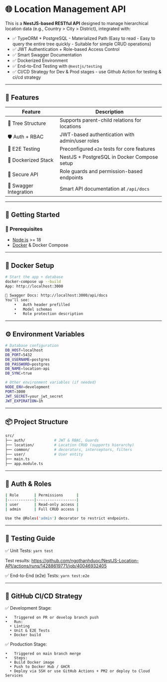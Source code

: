 # 🌐 Location Management API

This is a **NestJS-based RESTful API** designed to manage hierarchical location data (e.g., Country > City > District), integrated with:

- ✅ TypeORM + PostgreSQL - Materialized Path (Easy to read - Easy to query the entire tree quickly - Suitable for simple CRUD operations)
- ✅ JWT Authentication + Role-based Access Control
- ✅ Smart Swagger Documentation
- ✅ Dockerized Environment
- ✅ End-to-End Testing with `@nestjs/testing`
- ✅ CI/CD Strategy for Dev & Prod stages - use Github Action for testing & ci/cd strategy

---

## 🧱 Features

| Feature                | Description                                   |
|------------------------|-----------------------------------------------|
| 🌳 Tree Structure       | Supports parent-child relations for locations |
| 🛡️ Auth + RBAC         | JWT-based authentication with admin/user roles |
| 🧪 E2E Testing         | Preconfigured `e2e` tests for core features    |
| 🐳 Dockerized Stack     | NestJS + PostgreSQL in Docker Compose setup    |
| 🔐 Secure API          | Role guards and permission-based endpoints     |
| 📜 Swagger Integration | Smart API documentation at `/api/docs`             |

---

## 🚀 Getting Started

### 🧰 Prerequisites

- [Node.js](https://nodejs.org) >= 18
- [Docker](https://www.docker.com/) & Docker Compose

---

## 🐳 Docker Setup

```bash
# Start the app + database
docker-compose up --build
App: http://localhost:3000

📜 Swagger Docs: http://localhost:3000/api/docs
You’ll see:
	•	Auth header prefilled
	•	Model schemas
	•	Role protection description

```

--- 
## ⚙️ Environment Variables
```bash
# Database configuration
DB_HOST=localhost
DB_PORT=5432
DB_USERNAME=postgres
DB_PASSWORD=postgres
DB_NAME=location-api
DB_SYNC=true

# Other environment variables (if needed)
NODE_ENV=development
PORT=3000
JWT_SECRET=your_jwt_secret
JWT_EXPIRATION=1h
```

--- 
## 📦 Project Structure
```bash
src/
├── auth/             # JWT & RBAC, Guards
├── location/         # Location CRUD (supports hierarchy)
├── common/           # decorators, interceptors, filters
├── user/             # User entity
├── main.ts
├── app.module.ts
```

---
## 🔐 Auth & Roles
```bash
| Role       | Permissions      |
|------------|------------------|
| user       | Read-only access |
| admin      | Full CRUD access |

Use the @Roles('admin') decorator to restrict endpoints.
```

---
## 🧪 Testing Guide
✅ Unit Tests: `yarn test`

Test results: https://github.com/ngothanhduoc/NestJS-Location-API/actions/runs/14288619771/job/40046932405

✅ End-to-End (e2e) Tests: `yarn test:e2e`

---
## 🐙 GitHub CI/CD Strategy
✅ Development Stage:

	•	Triggered on PR or develop branch push
	•	Run:
	  •	Linting
	  •	Unit & E2E Tests
	  •	Docker build

✅ Production Stage:

	•	Triggered on main branch merge
	•	Steps:
	  •	Build Docker image
	  •	Push to Docker Hub / GHCR
	  •	Deploy via SSH or use GitHub Actions + PM2 or deploy to Cloud Services
